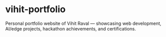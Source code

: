 # vihit-portfolio
Personal portfolio website of Vihit Raval — showcasing web development, AI/edge projects, hackathon achievements, and certifications.
